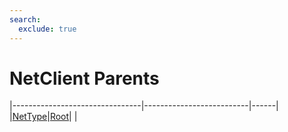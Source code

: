 ```yaml
---
search:
  exclude: true
---
```


<h1 class="heading"><span class="name">NetClient Parents</span></h1>

|--------------------------------|--------------------------|------|
|[NetType](../objects/nettype.md)|[Root](../objects/root.md)|&nbsp;|
